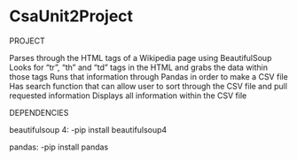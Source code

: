 # CsaUnit2Project

PROJECT

Parses through the HTML tags of a Wikipedia page using BeautifulSoup
Looks for “tr”, “th” and “td” tags in the HTML and grabs the data within those tags
Runs that information through Pandas in order to make a CSV file
Has search function that can allow user to sort through the CSV file and pull requested information
Displays all information within the CSV file

DEPENDENCIES

beautifulsoup 4: -pip install beautifulsoup4

pandas: -pip install pandas



